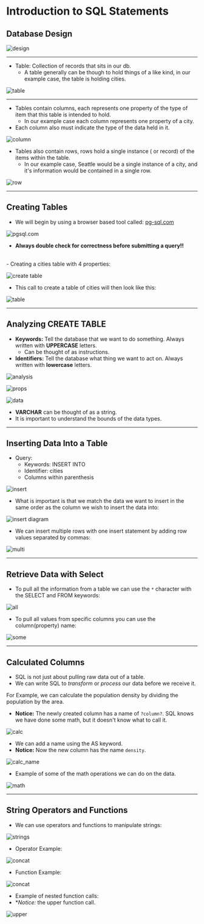 # Introduction to SQL Statements

## Database Design

![design](../resources/design_process.JPG)

<hr>

- Table: Collection of records that sits in our db.
  - A table generally can be though to hold things of a like kind, in our example case, the table is holding cities.

![table](../resources/table.JPG)

<hr>

- Tables contain columns, each represents one property of the type of item that this table is intended to hold.
  - In our example case each column represents one property of a city.
- Each column also must indicate the type of the data held in it.

![column](../resources/columns.JPG)



- Tables also contain rows, rows hold a single instance ( or record) of the items within the table. 
  - In our example case, Seattle would be a single instance of a city, and it's information would be contained in a single row.

![row](../resources/rows.JPG)

<hr>

## Creating Tables

- We will begin by using a browser based tool called: [pg-sql.com](pg-sql.com)

![pgsql.com](../resources/pg-sql-site.JPG)



- **Always double check for correctness before submitting a query!!**

<br>
- Creating a cities table with 4 properties:

![create table](../resources/create_table.jpg)

- This call to create a table of cities will then look like this:

![table](../resources/cities.JPG)

<hr>

## Analyzing CREATE TABLE

- **Keywords:** Tell the database that we want to do something. Always written with **UPPERCASE** letters.
  - Can be thought of as instructions.
- **Identifiers:** Tell the database what thing we want to act on. Always written with **lowercase** letters.

![analysis](../resources/analysis.JPG)

![props](../resources/props.JPG)

![data](../resources/column_data.JPG)

- **VARCHAR** can be thought of as a string.
- It is important to understand the bounds of the data types.

<hr>

## Inserting Data Into a Table

- Query:
  - Keywords: INSERT INTO 
  - Identifier: cities
  - Columns within parenthesis

![insert](../resources/insert.JPG)

- What is important is that we match the data we want to insert in the same order as the column we wish to insert the data into:

![insert diagram](../resources/insert_diagram.JPG)

- We can insert multiple rows with one insert statement by adding row values separated by commas:

![multi](../resources/insert_multi.JPG)

<hr>

## Retrieve Data with Select

- To pull all the information from a table we can use the `*` character with the SELECT and FROM keywords:

![all](../resources/select_all.JPG)

- To pull all values from specific columns you can use the column(property) name:

![some](../resources/select_some.JPG)


<hr>

## Calculated Columns

- SQL is not just about pulling raw data out of a table.
- We can write SQL to *transform* or *process* our data before we receive it.

For Example, we can calculate the population density by dividing the population by the area.
- **Notice:** The newly created column has a name of `?column?`. SQL knows we have done some math, but it doesn't know what to call it.

![calc](../resources/calc_noName.JPG)

- We can add a name using the AS keyword.
- **Notice:** Now the new column has the name `density`.

![calc_name](../resources/calculate.JPG)

- Example of some of the math operations we can do on the data.

![math](../resources/operators.JPG)

<hr>

## String Operators and Functions

- We can use operators and functions to manipulate strings:

![strings](../resources/strings.JPG)

- Operator Example:

![concat](../resources/concat.JPG)

- Function Example:

![concat](../resources/concat1.JPG)

- Example of nested function calls:
- **Notice:* the upper function call.

![upper](../resources/upper.JPG)